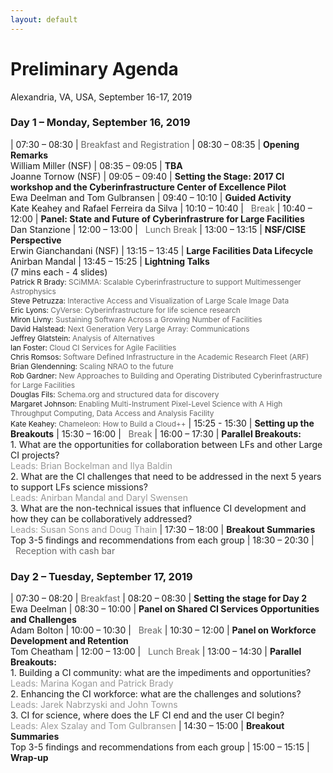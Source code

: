 ```yaml
---
layout: default
---
```


<style>
td:nth-of-type(1) {
    width:9em;
}
td:nth-of-type(2) {
    width:50em;
}
</style>

# Preliminary Agenda

Alexandria, VA, USA, September 16-17, 2019

### Day 1 – Monday, September 16, 2019

| 07:30 – 08:30	| <span style="color: #666">Breakfast and Registration</span>
| 08:30 – 08:35	| **Opening Remarks**<br />William Miller (NSF)
| 08:35 – 09:05	| **TBA**<br />Joanne Tornow (NSF)
| 09:05 – 09:40	| **Setting the Stage: 2017 CI workshop and the Cyberinfrastructure Center of Excellence Pilot**<br />Ewa Deelman and Tom Gulbransen
| 09:40 – 10:10	| **Guided Activity**<br />Kate Keahey and Rafael Ferreira da Silva
| 10:10 – 10:40	| <span style="color: #666"><i class="fas fa-coffee"></i>&nbsp;&nbsp;Break</span>
| 10:40 – 12:00	| **Panel: State and Future of Cyberinfrastrure for Large Facilities**<br />Dan Stanzione 
| 12:00 – 13:00	| <span style="color: #666"><i class="fas fa-utensils"></i>&nbsp;&nbsp;Lunch Break</span>
| 13:00 – 13:15	| **NSF/CISE Perspective**<br />Erwin Gianchandani (NSF)
| 13:15 – 13:45	| **Large Facilities Data Lifecycle**<br />Anirban Mandal
| 13:45 – 15:25	| **Lightning Talks**<br />(7 mins each - 4 slides)<br /><span style="font-size: 85%">Patrick R Brady: <span style="color: #666">SCiMMA: Scalable Cyberinfrastructure to support Multimessenger Astrophysics</span><br />Steve Petruzza: <span style="color: #666">Interactive Access and Visualization of Large Scale Image Data</span><br />Eric Lyons: <span style="color: #666">CyVerse: Cyberinfrastructure for life science research</span><br />Miron Livny: <span style="color: #666">Sustaining Software Across a Growing Number of Facilities</span><br />David Halstead: <span style="color: #666">Next Generation Very Large Array: Communications</span><br />Jeffrey Glatstein: <span style="color: #666">Analysis of Alternatives</span><br />Ian Foster: <span style="color: #666">Cloud CI Services for Agile Facilities</span><br />Chris Romsos: <span style="color: #666">Software Defined Infrastructure in the Academic Research Fleet (ARF)</span><br />Brian Glendenning: <span style="color: #666">Scaling NRAO to the future</span><br />Rob Gardner: <span style="color: #666">New Approaches to Building and Operating Distributed Cyberinfrastructure for Large Facilities</span><br />Douglas Fils: <span style="color: #666">Schema.org and structured data for discovery</span><br />Margaret Johnson: <span style="color: #666">Enabling Multi-Instrument Pixel-Level Science with A High Throughput Computing, Data Access and Analysis Facility</span><br />Kate Keahey: <span style="color: #666">Chameleon: How to Build a Cloud++</span></span>
| 15:25 - 15:30	| **Setting up the Breakouts**
| 15:30 – 16:00	| <span style="color: #666"><i class="fas fa-coffee"></i>&nbsp;&nbsp;Break</span>
| 16:00 – 17:30	| **Parallel Breakouts:**<br />1. What are the opportunities for collaboration between LFs and other Large CI projects?<br /><span style="color: #999; padding-bottom: 1em">Leads: Brian Bockelman and Ilya Baldin</span><br />2. What are the CI challenges that need to be addressed in the next 5 years to support LFs science missions?<br /><span style="color: #999; padding-bottom: 1em">Leads: Anirban Mandal and Daryl Swensen</span><br />3. What are the non-technical issues that influence CI development and how they can be collaboratively addressed?<br /><span style="color: #999; padding-bottom: 1em">Leads: Susan Sons and Doug Thain</span>
| 17:30 – 18:00	| **Breakout Summaries**<br />Top 3-5 findings and recommendations from each group
| 18:30 – 20:30	| <span style="color: #666"><i class="fas fa-wine-glass-alt"></i>&nbsp;&nbsp;Reception with cash bar</span>

### Day 2 – Tuesday, September 17, 2019

| 07:30 – 08:20	| <span style="color: #666">Breakfast</span>
| 08:20 – 08:30 | **Setting the stage for Day 2**<br />Ewa Deelman
| 08:30 – 10:00 | **Panel on Shared CI Services Opportunities and Challenges**<br />Adam Bolton
| 10:00 – 10:30 | <span style="color: #666"><i class="fas fa-coffee"></i>&nbsp;&nbsp;Break</span>
| 10:30 – 12:00	| **Panel on Workforce Development and Retention**<br />Tom Cheatham
| 12:00 – 13:00 | <span style="color: #666"><i class="fas fa-utensils"></i>&nbsp;&nbsp;Lunch Break</span>
| 13:00 – 14:30 | **Parallel Breakouts:**<br />1. Building a CI community: what are the impediments and opportunities?<br /><span style="color: #999; padding-bottom: 1em">Leads: Marina Kogan and Patrick Brady</span><br />2. Enhancing the CI workforce: what are the challenges and solutions?<br /><span style="color: #999; padding-bottom: 1em">Leads: Jarek Nabrzyski and John Towns</span><br />3. CI for science, where does the LF CI end and the user CI begin?<br /><span style="color: #999; padding-bottom: 1em">Leads: Alex Szalay and Tom Gulbransen</span>
| 14:30 – 15:00	| **Breakout Summaries**<br />Top 3-5 findings and recommendations from each group
| 15:00 – 15:15	| **Wrap-up**
